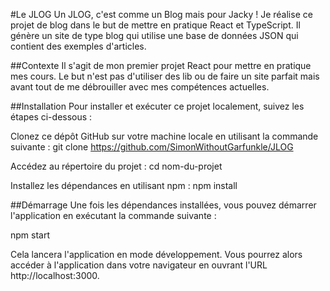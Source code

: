 #Le JLOG
Un JLOG, c'est comme un Blog mais pour Jacky !
Je réalise ce projet de blog dans le but de mettre en pratique React et TypeScript. Il génère un site de type blog qui utilise une base de données JSON qui contient des exemples d'articles.

##Contexte
Il s'agit de mon premier projet React pour mettre en pratique mes cours. Le but n'est pas d'utiliser des lib ou de faire un site parfait mais avant tout de me débrouiller avec mes compétences actuelles.

##Installation
Pour installer et exécuter ce projet localement, suivez les étapes ci-dessous :

Clonez ce dépôt GitHub sur votre machine locale en utilisant la commande suivante :
git clone https://github.com/SimonWithoutGarfunkle/JLOG

Accédez au répertoire du projet :
cd nom-du-projet

Installez les dépendances en utilisant npm :
npm install

##Démarrage
Une fois les dépendances installées, vous pouvez démarrer l'application en exécutant la commande suivante :

npm start

Cela lancera l'application en mode développement. Vous pourrez alors accéder à l'application dans votre navigateur en ouvrant l'URL http://localhost:3000.
